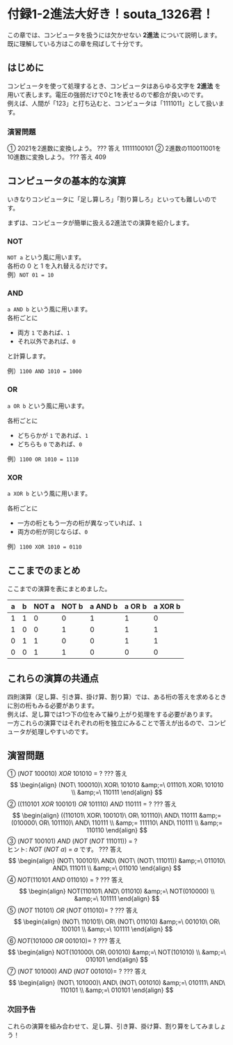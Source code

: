 # 付録1-2進法大好き！souta_1326君！

この章では、コンピュータを扱うには欠かせない **2進法** について説明します。  
既に理解している方はこの章を飛ばして十分です。

## はじめに

コンピュータを使って処理するとき、コンピュータはあらゆる文字を **2進法** を用いて表します。電圧の強弱だけで0と1を表せるので都合が良いのです。  
例えば、人間が「123」と打ち込むと、コンピュータは「1111011」として扱います。

### 演習問題

① 2021を2進数に変換しよう。
??? 答え
    11111100101
② 2進数の110011001を10進数に変換しよう。
??? 答え
    409

## コンピュータの基本的な演算

いきなりコンピュータに「足し算しろ」「割り算しろ」といっても難しいのです。

まずは、コンピュータが簡単に扱える2進法での演算を紹介します。

### NOT

`NOT a` という風に用います。  
各桁の 0 と 1 を入れ替えるだけです。  
例）`NOT 01 = 10`

### AND

`a AND b` という風に用います。  
各桁ごとに

- 両方 `1` であれば、`1`
- それ以外であれば、`0`

と計算します。

例）`1100 AND 1010 = 1000`

### OR

`a OR b` という風に用います。  

各桁ごとに

- どちらかが `1` であれば、`1`
- どちらも `0` であれば、`0`

例）`1100 OR 1010 = 1110`

### XOR

`a XOR b` という風に用います。

各桁ごとに

- 一方の桁ともう一方の桁が異なっていれば、`1`
- 両方の桁が同じならば、`0`

例）`1100 XOR 1010 = 0110`

## ここまでのまとめ

ここまでの演算を表にまとめました。

| a   | b   | NOT a | NOT b | a AND b | a OR b | a XOR b |
| --- | --- | ----- | ----- | ------- | ------ | ------- |
| 1   | 1   | 0     | 0     | 1       | 1      | 0       |
| 1   | 0   | 0     | 1     | 0       | 1      | 1       |
| 0   | 1   | 1     | 0     | 0       | 1      | 1       |
| 0   | 0   | 1     | 1     | 0       | 0      | 0       |

## これらの演算の共通点

四則演算（足し算、引き算、掛け算、割り算）では、ある桁の答えを求めるときに別の桁もみる必要があります。  
例えば、足し算では1つ下の位をみて繰り上がり処理をする必要があります。  
一方これらの演算ではそれぞれの桁を独立にみることで答えが出るので、コンピュータが処理しやすいのです。

## 演習問題

<!-- 注意: `NOT a` の時、表示されている6桁のみ反転させてください。  
例えば、`NOT 100010` を `NOT 00100010` と変換せず、そのまま計算してください。 -->

① $(NOT\ 100010)\ XOR\ 101010\ =\ ?$
??? 答え
    $$
        \begin{align}
        (NOT\ 100010)\ XOR\ 101010
        &amp;=\ 011101\ XOR\ 101010 \\
        &amp;=\ 110111
        \end{align}
    $$
② $((110101\ XOR\ 100101)\ OR\ 101110)\ AND\ 110111\ =\ ?$
??? 答え
    $$
        \begin{align}
        ((110101\ XOR\ 100101)\ OR\ 101110)\ AND\ 110111
        &amp;= (010000\ OR\ 101110)\ AND\ 110111 \\
        &amp;= 111110\ AND\ 110111 \\
        &amp;= 110110
        \end{align}
    $$
③ $(NOT\ 100101)\ AND\ (NOT\ (NOT\ 111011))\ =\ ?$  
  ヒント: $NOT\ (NOT\ a)\ =\ a$ です。
??? 答え
    $$
        \begin{align}
        (NOT\ 100101)\ AND\ (NOT\ (NOT\ 111011))
        &amp;=\ 011010\ AND\ 111011 \\
        &amp;=\ 011010
        \end{align}
    $$
④ $NOT(110101\ AND\ 011010)\ =\ ?$
??? 答え
    $$
        \begin{align}
        NOT(110101\ AND\ 011010)
        &amp;=\ NOT(010000) \\
        &amp;=\ 101111
        \end{align}
    $$
⑤ $(NOT\ 110101)\ OR\ (NOT\ 011010) =\ ?$
??? 答え
    $$
        \begin{align}
        (NOT\ 110101)\ OR\ (NOT\ 011010)
        &amp;=\ 001010\ OR\ 100101 \\
        &amp;=\ 101111
        \end{align}
    $$
⑥ $NOT(101000\ OR\ 001010) =\ ?$
??? 答え
    $$
        \begin{align}
        NOT(101000\ OR\ 001010)
        &amp;=\ NOT(101010) \\
        &amp;=\ 010101
        \end{align}
    $$
⑦ $(NOT\ 101000)\ AND\ (NOT\ 001010) =\ ?$
??? 答え
    $$
        \begin{align}
        (NOT\ 101000)\ AND\ (NOT\ 001010)
        &amp;=\ 010111\ AND\ 110101 \\
        &amp;=\ 010101
        \end{align}
    $$

### 次回予告

これらの演算を組み合わせて、足し算、引き算、掛け算、割り算をしてみましょう！
<!-- [次のページへ](Pre2 Page あとで入力) -->